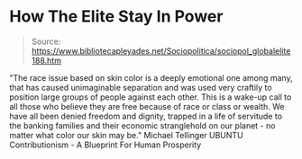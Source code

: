 # How The Elite Stay In Power

> Source: https://www.bibliotecapleyades.net/Sociopolitica/sociopol_globalelite188.htm

"The race issue based on skin
color is a deeply emotional one among many, that has caused
unimaginable separation and was used very craftily to
position large groups of people against each other.
This is
a wake-up call to all those who believe they are free
because of race or class or wealth.
We have all been denied
freedom and dignity, trapped in a life of servitude to the
banking families and their economic stranglehold on our
planet - no matter what color our skin may be."
Michael Tellinger
UBUNTU Contributionism - A
Blueprint For Human Prosperity
